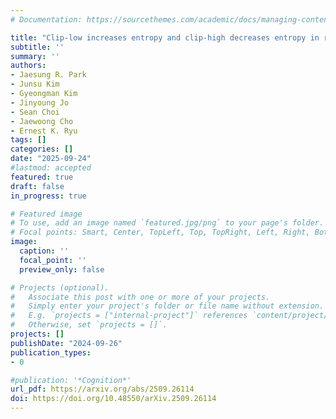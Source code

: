 ```yaml
---
# Documentation: https://sourcethemes.com/academic/docs/managing-content/

title: "Clip-low increases entropy and clip-high decreases entropy in reinforcement learning of large language models (submitted)"
subtitle: ''
summary: ''
authors:
- Jaesung R. Park
- Junsu Kim
- Gyeongman Kim
- Jinyoung Jo
- Sean Choi
- Jaewoong Cho
- Ernest K. Ryu
tags: []
categories: []
date: "2025-09-24"
#lastmod: accepted
featured: true
draft: false
in_progress: true 

# Featured image
# To use, add an image named `featured.jpg/png` to your page's folder.
# Focal points: Smart, Center, TopLeft, Top, TopRight, Left, Right, BottomLeft, Bottom, BottomRight.
image:
  caption: ''
  focal_point: ''
  preview_only: false

# Projects (optional).
#   Associate this post with one or more of your projects.
#   Simply enter your project's folder or file name without extension.
#   E.g. `projects = ["internal-project"]` references `content/project/deep-learning/index.md`.
#   Otherwise, set `projects = []`.
projects: []
publishDate: "2024-09-26"
publication_types:
- 0

#publication: '*Cognition*'
url_pdf: https://arxiv.org/abs/2509.26114
doi: https://doi.org/10.48550/arXiv.2509.26114
---
```

